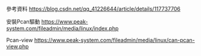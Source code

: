 參考資料
https://blog.csdn.net/qq_41226644/article/details/117737706

安裝Pcan驅動
https://www.peak-system.com/fileadmin/media/linux/index.php

Pcan-view
https://www.peak-system.com/fileadmin/media/linux/can-pcan-view.php
